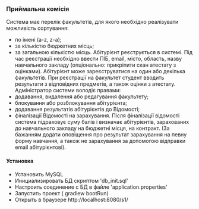 ### Приймальна комісія
Система має перелік факультетів, для якого необхідно реалізувати можливість сортування:
- по імені (a-z, z-a);
- за кількістю бюджетних місць;
- за загальною кількістю місць.
  Абітурієнт реєструється в системі. Під час реєстрації необхідно ввести ПІБ, email, місто,
  область, назву навчального закладу (опціонально: прикріпити скан атестату з оцінками).
  Абітурієнт може зареєструватися на один або декілька факультетів. При реєстрації на
  факультет студент вводить результати з відповідних предметів, а також оцінки з атестату.
  Адміністратор системи володіє правами:
- додавання, видалення або редагування факультету;
- блокування або розблокування абітурієнта;
- додавання результатів абітурієнтів до Відомості;
- фіналізації Відомості на зарахування.
  Після фіналізації відомості система підраховує суму балів і визначає абітурієнтів, зарахованих
  до навчального закладу на бюджетні місця, на контракт. (За бажанням додати оповіщення
  про результат зарахування на певну форму навчання, а також не зарахування за допомогою
  відправки email абітурієнтові).

#### Установка
- Установить MySQL
- Инициализировать БД скриптом 'db_init.sql'
- Настроить соединение с БД в файле 'application.properties'
- Запустить проект ( gradlew bootRun)
- Открыть в браузере http://localhost:8080/s1/ 